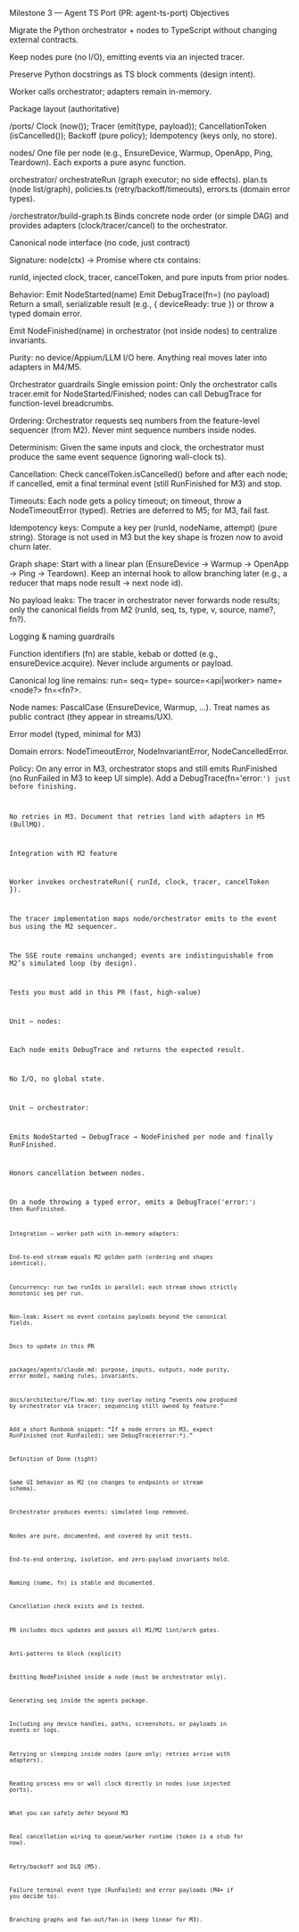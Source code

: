 Milestone 3 — Agent TS Port (PR: agent-ts-port)
Objectives

Migrate the Python orchestrator + nodes to TypeScript without changing external contracts.

Keep nodes pure (no I/O), emitting events via an injected tracer.

Preserve Python docstrings as TS block comments (design intent).

Worker calls orchestrator; adapters remain in-memory.

Package layout (authoritative)

/ports/
Clock (now()); Tracer (emit(type, payload)); CancellationToken (isCancelled()); Backoff (pure policy); Idempotency (keys only, no store).

nodes/
One file per node (e.g., EnsureDevice, Warmup, OpenApp, Ping, Teardown). Each exports a pure async function.

orchestrator/
orchestrateRun (graph executor; no side effects).
plan.ts (node list/graph), policies.ts (retry/backoff/timeouts), errors.ts (domain error types).

/orchestrator/build-graph.ts
Binds concrete node order (or simple DAG) and provides adapters (clock/tracer/cancel) to the orchestrator.

Canonical node interface (no code, just contract)

Signature: node(ctx) → Promise<NodeResult> where ctx contains:

runId, injected clock, tracer, cancelToken, and pure inputs from prior nodes.

Behavior:
Emit NodeStarted(name)
Emit DebugTrace(fn=<stable id>) (no payload)
Return a small, serializable result (e.g., { deviceReady: true }) or throw a typed domain error.

Emit NodeFinished(name) in orchestrator (not inside nodes) to centralize invariants.

Purity: no device/Appium/LLM I/O here. Anything real moves later into adapters in M4/M5.

Orchestrator guardrails
Single emission point: Only the orchestrator calls tracer.emit for NodeStarted/Finished; nodes can call DebugTrace for function-level breadcrumbs.

Ordering: Orchestrator requests seq numbers from the feature-level sequencer (from M2). Never mint sequence numbers inside nodes.

Determinism: Given the same inputs and clock, the orchestrator must produce the same event sequence (ignoring wall-clock ts).

Cancellation: Check cancelToken.isCancelled() before and after each node; if cancelled, emit a final terminal event (still RunFinished for M3) and stop.

Timeouts: Each node gets a policy timeout; on timeout, throw a NodeTimeoutError (typed). Retries are deferred to M5; for M3, fail fast.

Idempotency keys: Compute a key per (runId, nodeName, attempt) (pure string). Storage is not used in M3 but the key shape is frozen now to avoid churn later.

Graph shape: Start with a linear plan (EnsureDevice → Warmup → OpenApp → Ping → Teardown). Keep an internal hook to allow branching later (e.g., a reducer that maps node result → next node id).

No payload leaks: The tracer in orchestrator never forwards node results; only the canonical fields from M2 (runId, seq, ts, type, v, source, name?, fn?).

Logging & naming guardrails

Function identifiers (fn) are stable, kebab or dotted (e.g., ensureDevice.acquire). Never include arguments or payload.

Canonical log line remains:
run=<id> seq=<n> type=<EventType> source=<api|worker> name=<node?> fn=<fn?>.

Node names: PascalCase (EnsureDevice, Warmup, …). Treat names as public contract (they appear in streams/UX).

Error model (typed, minimal for M3)

Domain errors: NodeTimeoutError, NodeInvariantError, NodeCancelledError.

Policy: On any error in M3, orchestrator stops and still emits RunFinished (no RunFailed in M3 to keep UI simple). Add a DebugTrace(fn='error:<code>') just before finishing.

No retries in M3. Document that retries land with adapters in M5 (BullMQ).

Integration with M2 feature

Worker invokes orchestrateRun({ runId, clock, tracer, cancelToken }).

The tracer implementation maps node/orchestrator emits to the event bus using the M2 sequencer.

The SSE route remains unchanged; events are indistinguishable from M2’s simulated loop (by design).

Tests you must add in this PR (fast, high-value)

Unit — nodes:

Each node emits DebugTrace and returns the expected result.

No I/O, no global state.

Unit — orchestrator:

Emits NodeStarted → DebugTrace → NodeFinished per node and finally RunFinished.

Honors cancellation between nodes.

On a node throwing a typed error, emits a DebugTrace('error:<code>') then RunFinished.

Integration — worker path with in-memory adapters:

End-to-end stream equals M2 golden path (ordering and shapes identical).

Concurrency: run two runIds in parallel; each stream shows strictly monotonic seq per run.

Non-leak: Assert no event contains payloads beyond the canonical fields.

Docs to update in this PR

packages/agents/claude.md: purpose, inputs, outputs, node purity, error model, naming rules, invariants.

docs/architecture/flow.md: tiny overlay noting “events now produced by orchestrator via tracer; sequencing still owned by feature.”

Add a short Runbook snippet: “If a node errors in M3, expect RunFinished (not RunFailed); see DebugTrace(error:*).”

Definition of Done (tight)

Same UI behavior as M2 (no changes to endpoints or stream schema).

Orchestrator produces events; simulated loop removed.

Nodes are pure, documented, and covered by unit tests.

End-to-end ordering, isolation, and zero-payload invariants hold.

Naming (name, fn) is stable and documented.

Cancellation check exists and is tested.

PR includes docs updates and passes all M1/M2 lint/arch gates.

Anti-patterns to block (explicit)

Emitting NodeFinished inside a node (must be orchestrator only).

Generating seq inside the agents package.

Including any device handles, paths, screenshots, or payloads in events or logs.

Retrying or sleeping inside nodes (pure only; retries arrive with adapters).

Reading process env or wall clock directly in nodes (use injected ports).

What you can safely defer beyond M3

Real cancellation wiring to queue/worker runtime (token is a stub for now).

Retry/backoff and DLQ (M5).

Failure terminal event type (RunFailed) and error payloads (M4+ if you decide to).

Branching graphs and fan-out/fan-in (keep linear for M3).